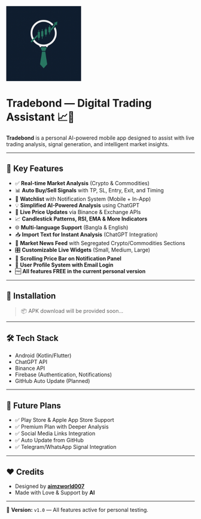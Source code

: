 <img src="https://raw.githubusercontent.com/aimzworld007/Tradebond/main/app%20icon.png" alt="Tradebond App Icon" width="200"/>

# Tradebond — Digital Trading Assistant 📈🤖

**Tradebond** is a personal AI-powered mobile app designed to assist with live trading analysis, signal generation, and intelligent market insights.

---

## 🌟 Key Features

- ✅ **Real-time Market Analysis** (Crypto & Commodities)
- 📊 **Auto Buy/Sell Signals** with TP, SL, Entry, Exit, and Timing
- 🔔 **Watchlist** with Notification System (Mobile + In-App)
- 💡 **Simplified AI-Powered Analysis** using ChatGPT
- 🔄 **Live Price Updates** via Binance & Exchange APIs
- 📈 **Candlestick Patterns, RSI, EMA & More Indicators**
- 🌐 **Multi-language Support** (Bangla & English)
- 📥 **Import Text for Instant Analysis** (ChatGPT Integration)
- 📰 **Market News Feed** with Segregated Crypto/Commodities Sections
- 🎛️ **Customizable Live Widgets** (Small, Medium, Large)
- 📱 **Scrolling Price Bar on Notification Panel**
- 👤 **User Profile System with Email Login**
- 🆓 **All features FREE in the current personal version**

---

## 🔧 Installation

> 📦 APK download will be provided soon...

---

## 🛠️ Tech Stack

- Android (Kotlin/Flutter)
- ChatGPT API
- Binance API
- Firebase (Authentication, Notifications)
- GitHub Auto Update (Planned)

---

## 🚀 Future Plans

- ✅ Play Store & Apple App Store Support
- ✅ Premium Plan with Deeper Analysis
- ✅ Social Media Links Integration
- ✅ Auto Update from GitHub
- ✅ Telegram/WhatsApp Signal Integration

---

## ❤️ Credits

- Designed by **[aimzworld007](https://fb.com/aimzworld007)**
- Made with Love & Support by **AI**

---

📌 **Version:** `v1.0` — All features active for personal testing.

